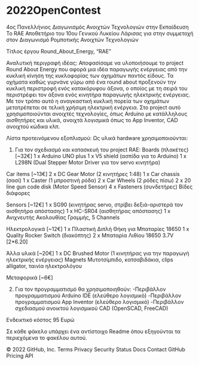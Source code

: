 # 2022OpenContest
4ος Πανελλήνιος Διαγωνισμός Ανοιχτών Τεχνολογιών στην Εκπαίδευση
To RAE
Αποθετήριο του 10ου Γενικού Λυκείου Λάρισας για στην συμμετοχή στον Διαγωνισμό Ρομποτικής Ανοιχτών Τεχνολογιών

Τίτλος έργου
Round_About_Energy, “RAE”

Αναλυτική περιγραφή ιδέας:
Αποφασίσαμε να υλοποιήσουμε το project Round About Energy που αφορά μια ιδέα παραγωγής ενέργειας από την κυκλική κίνηση της κυκλοφορίας των οχημάτων παντός είδους. Τα οχήματα καθώς γυρνάνε γύρω από ένα round about προξενούν την κυκλική περιστροφή ενός κατακόρυφου άξονα, ο οποίος με τη σειρά του περιστρέφει τον άξονα ενός κινητήρα παραγωγής ηλεκτρικής ενέργειας. Με τον τρόπο αυτό η αναγκαστική κυκλική πορεία των οχημάτων μετατρέπεται σε τελική χρήσιμη ηλεκτρική ενέργεια. Στο project αυτό χρησιμοποιούνται ανοιχτές τεχνολογίες, όπως Arduino με κατάλληλους αισθητήρες και υλικά, ανοιχτά λογισμικά όπως το App Inventor, CAD ανοιχτού κώδικα κλπ.

Λίστα προτεινόμενου εξοπλισμού:
Ως υλικά hardware χρησιμοποιoύνται:

1. Για τον σχεδιασμό και κατασκευή του project RAE:
Boards (πλακέτες)  [~32€]
1 x Arduino UNO plus
1 x V5 shield (ασπίδα για το Arduino)
1 x L298N (Dual Stepper Motor Driver για τον servo κινητήρα)

Car items  [~13€]
2 x DC Gear Motor (2 κινητήρες 1:48)
1 x Car chassis (σασί)
1 x Caster (1 μπροστινή ρόδα)
2 x Car Wheels (2 ρόδες πίσω)
2 x 20 line gun code disk (Motor Speed Sensor)
4 x Fasteners (συνδετήρες)
Βίδες διάφορες

Sensors  [~12€]
1 x SG90 (κινητήρας servo, στρίβει δεξιά-αριστερά τον αισθητήρα απόστασης)
1 x HC-SR04 (αισθητήρας απόστασης)
1 x Ανιχνευτής Ακολουθίας Γραμμής, 5 Channels

Ηλεκτρολογικά  [~12€]
1 x Πλαστική Διπλή Θήκη για Μπαταρίες 18650
1 x Quality Rocker Switch (διακόπτης)
2 x Μπαταρία Λιθίου 18650 3.7V [2*6.20]

Άλλα υλικά  [~20€]
1 x DC Brushed Motor (1 κινητήρας για την παραγωγή ηλεκτρικής ενέργειας)
Magnets
Μυτοτσίμπιδο, κατσαβιδάκια, clips alligator, ταινία ηλεκτρολόγου

Μεταφορικά [~6€]

2. Για τον προγραμματισμό θα χρησιμοποιηθούν:
-Περιβάλλον προγραμματισμού Arduino IDE (ελεύθερο λογισμικό)
-Περιβάλλον προγραμματισμού App Inventor (ελεύθερο λογισμικό)
-Περιβάλλον σχεδιασμού ανοικτού λογισμικού CAD (OpenSCAD, FreeCAD)

Ενδεικτικό κόστος
95 Ευρώ

Σε κάθε φάκελο υπάρχει ένα αντίστοιχο Readme όπου εξηγούνται τα περιεχόμενα το φακέλου αυτού.

© 2022 GitHub, Inc.
Terms
Privacy
Security
Status
Docs
Contact GitHub
Pricing
API
